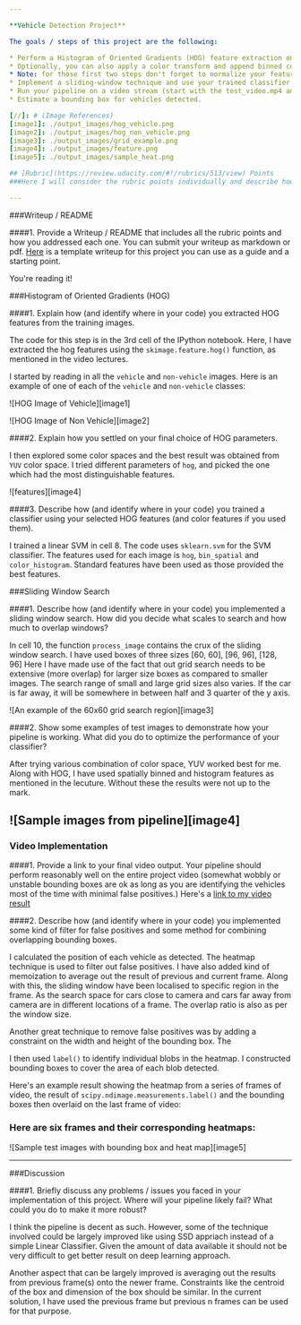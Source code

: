 ```yaml
---

**Vehicle Detection Project**

The goals / steps of this project are the following:

* Perform a Histogram of Oriented Gradients (HOG) feature extraction on a labeled training set of images and train a classifier Linear SVM classifier
* Optionally, you can also apply a color transform and append binned color features, as well as histograms of color, to your HOG feature vector. 
* Note: for those first two steps don't forget to normalize your features and randomize a selection for training and testing.
* Implement a sliding-window technique and use your trained classifier to search for vehicles in images.
* Run your pipeline on a video stream (start with the test_video.mp4 and later implement on full project_video.mp4) and create a heat map of recurring detections frame by frame to reject outliers and follow detected vehicles.
* Estimate a bounding box for vehicles detected.

[//]: # (Image References)
[image1]: ./output_images/hog_vehicle.png
[image2]: ./output_images/hog_non_vehicle.png
[image3]: ./output_images/grid_example.png
[image4]: ./output_images/feature.png
[image5]: ./output_images/sample_heat.png

## [Rubric](https://review.udacity.com/#!/rubrics/513/view) Points
###Here I will consider the rubric points individually and describe how I addressed each point in my implementation.  

---
```

###Writeup / README

####1. Provide a Writeup / README that includes all the rubric points and how you addressed each one.  You can submit your writeup as markdown or pdf.  [Here](https://github.com/udacity/CarND-Vehicle-Detection/blob/master/writeup_template.md) is a template writeup for this project you can use as a guide and a starting point.  

You're reading it!

###Histogram of Oriented Gradients (HOG)

####1. Explain how (and identify where in your code) you extracted HOG features from the training images.

The code for this step is in the 3rd cell of the IPython notebook. Here, I have extracted the hog features using the `skimage.feature.hog()` function, as mentioned in the video lectures.

I started by reading in all the `vehicle` and `non-vehicle` images.  Here is an example of one of each of the `vehicle` and `non-vehicle` classes:

![HOG Image of Vehicle][image1]

![HOG Image of Non Vehicle][image2]

####2. Explain how you settled on your final choice of HOG parameters.

I then explored some color spaces and the best result was obtained from `YUV` color space. I tried different parameters of `hog`, and picked the one which had the most distinguishable features.

![features][image4]

####3. Describe how (and identify where in your code) you trained a classifier using your selected HOG features (and color features if you used them).

I trained a linear SVM in cell 8. The code uses `sklearn.svm` for the SVM classifier.
The features used for each image is `hog`, `bin_spatial` and `color_histogram`. Standard features have been used as those provided the best features.

###Sliding Window Search

####1. Describe how (and identify where in your code) you implemented a sliding window search.  How did you decide what scales to search and how much to overlap windows?

In cell 10, the function `process_image` contains the crux of the sliding window search. I have used boxes of three sizes [60, 60], [96, 96], [128, 96]
Here I have made use of the fact that out grid search needs to be extensive (more overlap) for larger size boxes as compared to smaller images. The search range of small and large grid sizes also varies. If the car is far away, it will be somewhere in between half and 3 quarter of the y axis.

![An example of the 60x60 grid search region][image3]

####2. Show some examples of test images to demonstrate how your pipeline is working.  What did you do to optimize the performance of your classifier?

After trying various combination of color space, YUV worked best for me. Along with HOG, I have used spatially binned and histogram features as mentioned in the lecuture. Without these the results were not up to the mark.

![Sample images from pipeline][image4]
---

### Video Implementation

####1. Provide a link to your final video output.  Your pipeline should perform reasonably well on the entire project video (somewhat wobbly or unstable bounding boxes are ok as long as you are identifying the vehicles most of the time with minimal false positives.)
Here's a [link to my video result](https://youtu.be/D1nMaepGO2A)


####2. Describe how (and identify where in your code) you implemented some kind of filter for false positives and some method for combining overlapping bounding boxes.

I calculated the position of each vehicle as detected. The heatmap technique is used to filter out false positives. I have also added kind of memoization to average out the result of previous and current frame.
Along with this, the sliding window have been localised to specific region in the frame. As the search space for cars close to camera and cars far away from camera are in different locations of a frame. The overlap ratio is also as per the window size.

Another great technique to remove false positives was by adding a constraint on the width and height of the bounding box. The 

I then used `label()` to identify individual blobs in the heatmap. I constructed bounding boxes to cover the area of each blob detected.  

Here's an example result showing the heatmap from a series of frames of video, the result of `scipy.ndimage.measurements.label()` and the bounding boxes then overlaid on the last frame of video:

### Here are six frames and their corresponding heatmaps:

![Sample test images with bounding box and heat map][image5]


---

###Discussion

####1. Briefly discuss any problems / issues you faced in your implementation of this project.  Where will your pipeline likely fail?  What could you do to make it more robust?

I think the pipeline is decent as such. However, some of the technique involved could be largely improved like using SSD appriach instead of a simple Linear Classifier. Given the amount of data available it should not be very difficult to get better result on deep learning approach.

Another aspect that can be largely improved is averaging out the results from previous frame(s) onto the newer frame. Constraints like the centroid of the box and dimension of the box should be similar. In the current solution, I have used the previous frame but previous n frames can be used for that purpose.

